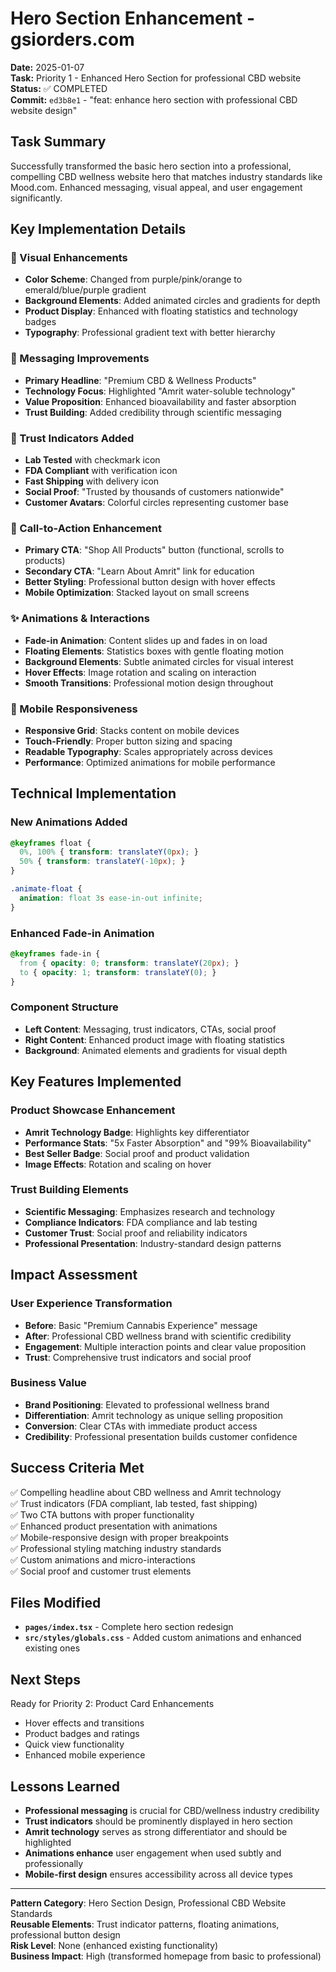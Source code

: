 # Hero Section Enhancement - gsiorders.com

**Date:** 2025-01-07  
**Task:** Priority 1 - Enhanced Hero Section for professional CBD website  
**Status:** ✅ COMPLETED  
**Commit:** `ed3b8e1` - "feat: enhance hero section with professional CBD website design"

## Task Summary
Successfully transformed the basic hero section into a professional, compelling CBD wellness website hero that matches industry standards like Mood.com. Enhanced messaging, visual appeal, and user engagement significantly.

## Key Implementation Details

### 🎨 Visual Enhancements
- **Color Scheme**: Changed from purple/pink/orange to emerald/blue/purple gradient
- **Background Elements**: Added animated circles and gradients for depth
- **Product Display**: Enhanced with floating statistics and technology badges
- **Typography**: Professional gradient text with better hierarchy

### 📝 Messaging Improvements
- **Primary Headline**: "Premium CBD & Wellness Products" 
- **Technology Focus**: Highlighted "Amrit water-soluble technology"
- **Value Proposition**: Enhanced bioavailability and faster absorption
- **Trust Building**: Added credibility through scientific messaging

### 🎯 Trust Indicators Added
- **Lab Tested** with checkmark icon
- **FDA Compliant** with verification icon  
- **Fast Shipping** with delivery icon
- **Social Proof**: "Trusted by thousands of customers nationwide"
- **Customer Avatars**: Colorful circles representing customer base

### 🔲 Call-to-Action Enhancement
- **Primary CTA**: "Shop All Products" button (functional, scrolls to products)
- **Secondary CTA**: "Learn About Amrit" link for education
- **Better Styling**: Professional button design with hover effects
- **Mobile Optimization**: Stacked layout on small screens

### ✨ Animations & Interactions
- **Fade-in Animation**: Content slides up and fades in on load
- **Floating Elements**: Statistics boxes with gentle floating motion
- **Background Elements**: Subtle animated circles for visual interest
- **Hover Effects**: Image rotation and scaling on interaction
- **Smooth Transitions**: Professional motion design throughout

### 📱 Mobile Responsiveness
- **Responsive Grid**: Stacks content on mobile devices
- **Touch-Friendly**: Proper button sizing and spacing
- **Readable Typography**: Scales appropriately across devices
- **Performance**: Optimized animations for mobile performance

## Technical Implementation

### New Animations Added
```css
@keyframes float {
  0%, 100% { transform: translateY(0px); }
  50% { transform: translateY(-10px); }
}

.animate-float {
  animation: float 3s ease-in-out infinite;
}
```

### Enhanced Fade-in Animation
```css
@keyframes fade-in {
  from { opacity: 0; transform: translateY(20px); }
  to { opacity: 1; transform: translateY(0); }
}
```

### Component Structure
- **Left Content**: Messaging, trust indicators, CTAs, social proof
- **Right Content**: Enhanced product image with floating statistics
- **Background**: Animated elements and gradients for visual depth

## Key Features Implemented

### Product Showcase Enhancement
- **Amrit Technology Badge**: Highlights key differentiator
- **Performance Stats**: "5x Faster Absorption" and "99% Bioavailability"
- **Best Seller Badge**: Social proof and product validation
- **Image Effects**: Rotation and scaling on hover

### Trust Building Elements
- **Scientific Messaging**: Emphasizes research and technology
- **Compliance Indicators**: FDA compliance and lab testing
- **Customer Trust**: Social proof and reliability indicators
- **Professional Presentation**: Industry-standard design patterns

## Impact Assessment

### User Experience Transformation
- **Before**: Basic "Premium Cannabis Experience" message
- **After**: Professional CBD wellness brand with scientific credibility
- **Engagement**: Multiple interaction points and clear value proposition
- **Trust**: Comprehensive trust indicators and social proof

### Business Value
- **Brand Positioning**: Elevated to professional wellness brand
- **Differentiation**: Amrit technology as unique selling proposition  
- **Conversion**: Clear CTAs with immediate product access
- **Credibility**: Professional presentation builds customer confidence

## Success Criteria Met
✅ Compelling headline about CBD wellness and Amrit technology  
✅ Trust indicators (FDA compliant, lab tested, fast shipping)  
✅ Two CTA buttons with proper functionality  
✅ Enhanced product presentation with animations  
✅ Mobile-responsive design with proper breakpoints  
✅ Professional styling matching industry standards  
✅ Custom animations and micro-interactions  
✅ Social proof and customer trust elements  

## Files Modified
- **`pages/index.tsx`** - Complete hero section redesign
- **`src/styles/globals.css`** - Added custom animations and enhanced existing ones

## Next Steps
Ready for Priority 2: Product Card Enhancements
- Hover effects and transitions
- Product badges and ratings
- Quick view functionality
- Enhanced mobile experience

## Lessons Learned
- **Professional messaging** is crucial for CBD/wellness industry credibility
- **Trust indicators** should be prominently displayed in hero section
- **Amrit technology** serves as strong differentiator and should be highlighted
- **Animations enhance** user engagement when used subtly and professionally
- **Mobile-first design** ensures accessibility across all device types

---
**Pattern Category**: Hero Section Design, Professional CBD Website Standards  
**Reusable Elements**: Trust indicator patterns, floating animations, professional button design  
**Risk Level**: None (enhanced existing functionality)  
**Business Impact**: High (transformed homepage from basic to professional) 